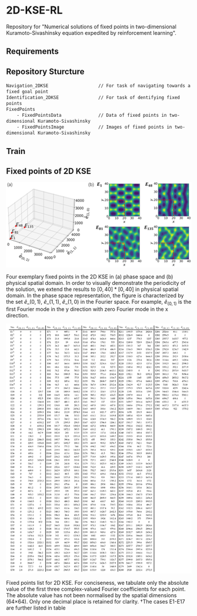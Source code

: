 # 2D-KSE-RL

Repository for "Numerical solutions of fixed points in two-dimensional Kuramoto-Sivashinsky equation expedited by reinforcement learning".

## Requirements



## Repository Sturcture

```
Navigation_2DKSE                   // For task of navigating towards a fixed goal point
Identification_2DKSE               // For task of dentifying fixed points
FixedPoints
    - FixedPointsData              // Data of fixed points in two-dimensional Kuramoto-Sivashinsky
    - FixedPointsImage             // Images of fixed points in two-dimensional Kuramoto-Sivashinsky
```

## Train



## Fixed points of 2D KSE


<img src="ImageForPresent\FixedPoints.png" width="800">


Four exemplary fixed points in the 2D KSE in (a) phase space and (b) physical spatial domain. In order to visually demonstrate the periodicity of the solution, we extend the results to $[0, 40] * [0, 40]$ in physical spatial domain. In the phase space representation, the figure is characterized by the set $\widehat{e}\_{(0,1)}$, $\widehat{e}\_{(1,1)}$, $\widehat{e}\_{(1,0)}$ in the Fourier space. For example, $\widehat{e}_{(0,1)}$ is the first Fourier mode in the y direction with zero Fourier mode in the x direction.



<img src="ImageForPresent\FixedPointsList.png" width="800">

Fixed points list for 2D KSE. For conciseness, we tabulate only the absolute value of the first three complex-valued Fourier coefficients for each point. The absolute value has not been normalised by the spatial dimensions (64×64). Only one decimal place is retained for clarity. †The cases E1-E17 are further listed in table






